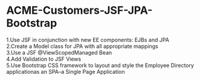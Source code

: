 # ACME-Customers-JSF-JPA-Bootstrap
 
1.Use JSF in conjunction with new EE components: EJBs and JPA<br/>
2.Create a Model class for JPA with all appropriate mappings<br/>
3.Use a JSF @ViewScopedManaged Bean<br/>
4.Add Validation to JSF Views<br/>
5.Use Bootstrap CSS framework to layout and style the Employee Directory applicationas an SPA–a Single Page Application
